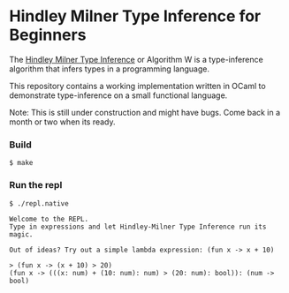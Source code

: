 Hindley Milner Type Inference for Beginners
===

The [Hindley Milner Type Inference](https://en.wikipedia.org/wiki/Hindley%E2%80%93Milner_type_system) or Algorithm W is a type-inference algorithm that infers types in a programming language.

This repository contains a working implementation written in OCaml to demonstrate type-inference on a small functional language.

Note: This is still under construction and might have bugs. Come back in a month or two when its ready.

### Build
```
$ make
```

### Run the repl

```
$ ./repl.native

Welcome to the REPL.
Type in expressions and let Hindley-Milner Type Inference run its magic.

Out of ideas? Try out a simple lambda expression: (fun x -> x + 10)

> (fun x -> (x + 10) > 20)
(fun x -> (((x: num) + (10: num): num) > (20: num): bool)): (num -> bool)
```

